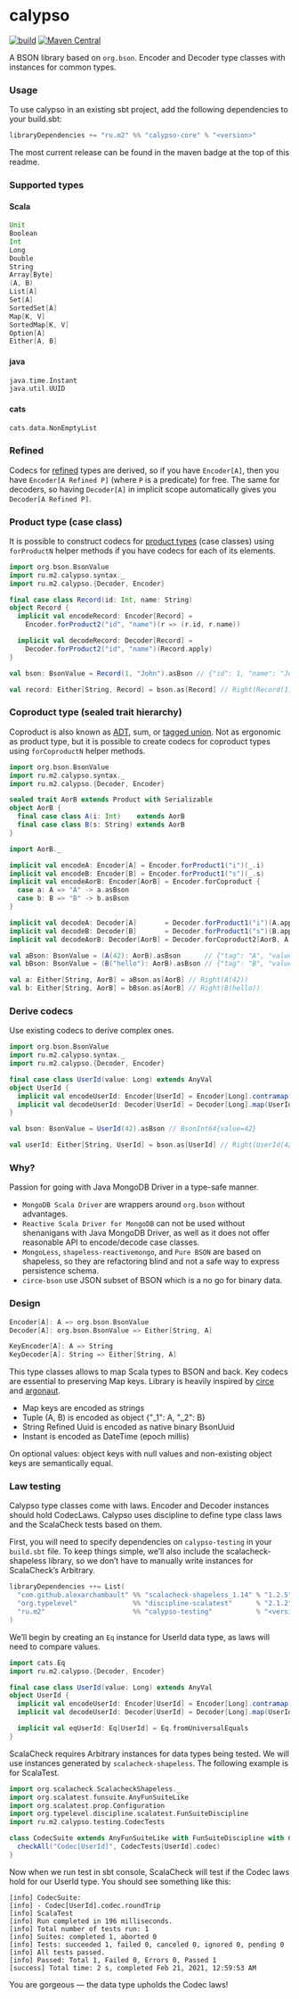 # calypso

[![build](https://github.com/m2-oss/calypso/workflows/build/badge.svg)](https://github.com/m2-oss/calypso/actions)
[![Maven Central](https://img.shields.io/maven-central/v/ru.m2/calypso-core_2.13)](https://maven-badges.herokuapp.com/maven-central/ru.m2/calypso-core_2.13)

A BSON library based on `org.bson`. Encoder and Decoder type classes with instances for common types.

### Usage

To use calypso in an existing sbt project, add the following dependencies to your build.sbt:
```scala
libraryDependencies += "ru.m2" %% "calypso-core" % "<version>"
```
The most current release can be found in the maven badge at the top of this readme.

### Supported types

#### Scala
```scala
Unit
Boolean
Int
Long
Double
String
Array[Byte]
(A, B)
List[A]
Set[A]
SortedSet[A]
Map[K, V]
SortedMap[K, V]
Option[A]
Either[A, B]
```

#### java
```scala
java.time.Instant
java.util.UUID
```

#### cats
```scala
cats.data.NonEmptyList
```

### Refined
Codecs for [refined](https://github.com/fthomas/refined) types are derived, so if you have `Encoder[A]`, then you have `Encoder[A Refined P]` (where `P` is a predicate) for free. The same for decoders, so having `Decoder[A]` in implicit scope automatically gives you `Decoder[A Refined P]`.

### Product type (case class)
It is possible to construct codecs for [product types](https://en.wikipedia.org/wiki/Product_type) (case classes) using `forProductN` helper methods if you have codecs for each of its elements.
```scala
import org.bson.BsonValue
import ru.m2.calypso.syntax._
import ru.m2.calypso.{Decoder, Encoder}

final case class Record(id: Int, name: String)
object Record {
  implicit val encodeRecord: Encoder[Record] =
    Encoder.forProduct2("id", "name")(r => (r.id, r.name))

  implicit val decodeRecord: Decoder[Record] =
    Decoder.forProduct2("id", "name")(Record.apply)
}

val bson: BsonValue = Record(1, "John").asBson // {"id": 1, "name": "John"}

val record: Either[String, Record] = bson.as[Record] // Right(Record(1,John))
```

### Coproduct type (sealed trait hierarchy)
Coproduct is also known as [ADT](https://en.wikipedia.org/wiki/Algebraic_data_type), sum, or [tagged union](https://en.wikipedia.org/wiki/Tagged_union). Not as ergonomic as product type, but it is possible to create codecs for coproduct types using `forCoproductN` helper methods.
```scala
import org.bson.BsonValue
import ru.m2.calypso.syntax._
import ru.m2.calypso.{Decoder, Encoder}

sealed trait AorB extends Product with Serializable
object AorB {
  final case class A(i: Int)    extends AorB
  final case class B(s: String) extends AorB
}

import AorB._

implicit val encodeA: Encoder[A] = Encoder.forProduct1("i")(_.i)
implicit val encodeB: Encoder[B] = Encoder.forProduct1("s")(_.s)
implicit val encodeAorB: Encoder[AorB] = Encoder.forCoproduct {
  case a: A => "A" -> a.asBson
  case b: B => "B" -> b.asBson
}

implicit val decodeA: Decoder[A]       = Decoder.forProduct1("i")(A.apply)
implicit val decodeB: Decoder[B]       = Decoder.forProduct1("s")(B.apply)
implicit val decodeAorB: Decoder[AorB] = Decoder.forCoproduct2[AorB, A, B]("A", "B")

val aBson: BsonValue = (A(42): AorB).asBson      // {"tag": "A", "value": {"i": 42}}
val bBson: BsonValue = (B("hello"): AorB).asBson // {"tag": "B", "value": {"s": "hello"}}

val a: Either[String, AorB] = aBson.as[AorB] // Right(A(42))
val b: Either[String, AorB] = bBson.as[AorB] // Right(B(hello))
```

### Derive codecs

Use existing codecs to derive complex ones.
```scala
import org.bson.BsonValue
import ru.m2.calypso.syntax._
import ru.m2.calypso.{Decoder, Encoder}

final case class UserId(value: Long) extends AnyVal
object UserId {
  implicit val encodeUserId: Encoder[UserId] = Encoder[Long].contramap(_.value)
  implicit val decodeUserId: Decoder[UserId] = Decoder[Long].map(UserId.apply)
}

val bson: BsonValue = UserId(42).asBson // BsonInt64{value=42}

val userId: Either[String, UserId] = bson.as[UserId] // Right(UserId(42))
```


### Why?
Passion for going with Java MongoDB Driver in a type-safe manner.
* `MongoDB Scala Driver` are wrappers around `org.bson` without advantages.
* `Reactive Scala Driver for MongoDB` can not be used without shenanigans with Java MongoDB Driver, as well as it
  does not offer reasonable API to encode/decode case classes.
* `MongoLess`, `shapeless-reactivemongo`, and `Pure BSON` are based on shapeless, so they are refactoring blind
  and not a safe way to express persistence schema.
* `circe-bson` use JSON subset of BSON which is a no go for binary data.

### Design
```scala
Encoder[A]: A => org.bson.BsonValue
Decoder[A]: org.bson.BsonValue => Either[String, A]

KeyEncoder[A]: A => String
KeyDecoder[A]: String => Either[String, A]
```
This type classes allows to map Scala types to BSON and back. Key codecs are essential to preserving Map keys.
Library is heavily inspired by [circe](https://circe.github.io/circe/) and [argonaut](http://argonaut.io).

* Map keys are encoded as strings
* Tuple (A, B) is encoded as object {"_1": A, "_2": B}
* String Refined Uuid is encoded as native binary BsonUuid
* Instant is encoded as DateTime (epoch millis)

On optional values: object keys with null values and non-existing object keys are semantically equal.

### Law testing
Calypso type classes come with laws. Encoder and Decoder instances should hold CodecLaws. Calypso uses discipline to define type class laws and the ScalaCheck tests based on them.

First, you will need to specify dependencies on `calypso-testing` in your `build.sbt` file. To keep things simple, we’ll also include the scalacheck-shapeless library, so we don’t have to manually write instances for ScalaCheck’s Arbitrary.
```scala
libraryDependencies ++= List(
  "com.github.alexarchambault" %% "scalacheck-shapeless_1.14" % "1.2.5"     % "test",
  "org.typelevel"              %% "discipline-scalatest"      % "2.1.2"     % "test",
  "ru.m2"                      %% "calypso-testing"           % "<version>" % "test"
)
```

We’ll begin by creating an `Eq` instance for UserId data type, as laws will need to compare values.

```scala
import cats.Eq
import ru.m2.calypso.{Decoder, Encoder}

final case class UserId(value: Long) extends AnyVal
object UserId {
  implicit val encodeUserId: Encoder[UserId] = Encoder[Long].contramap(_.value)
  implicit val decodeUserId: Decoder[UserId] = Decoder[Long].map(UserId.apply)

  implicit val eqUserId: Eq[UserId] = Eq.fromUniversalEquals
}
```

ScalaCheck requires Arbitrary instances for data types being tested. We will use instances generated by `scalacheck-shapeless`. The following example is for ScalaTest.

```scala
import org.scalacheck.ScalacheckShapeless._
import org.scalatest.funsuite.AnyFunSuiteLike
import org.scalatest.prop.Configuration
import org.typelevel.discipline.scalatest.FunSuiteDiscipline
import ru.m2.calypso.testing.CodecTests

class CodecSuite extends AnyFunSuiteLike with FunSuiteDiscipline with Configuration {
  checkAll("Codec[UserId]", CodecTests[UserId].codec)
}
```

Now when we run test in sbt console, ScalaCheck will test if the Codec laws hold for our UserId type. You should see something like this:
```
[info] CodecSuite:
[info] - Codec[UserId].codec.roundTrip
[info] ScalaTest
[info] Run completed in 196 milliseconds.
[info] Total number of tests run: 1
[info] Suites: completed 1, aborted 0
[info] Tests: succeeded 1, failed 0, canceled 0, ignored 0, pending 0
[info] All tests passed.
[info] Passed: Total 1, Failed 0, Errors 0, Passed 1
[success] Total time: 2 s, completed Feb 21, 2021, 12:59:53 AM
```
You are gorgeous — the data type upholds the Codec laws!

